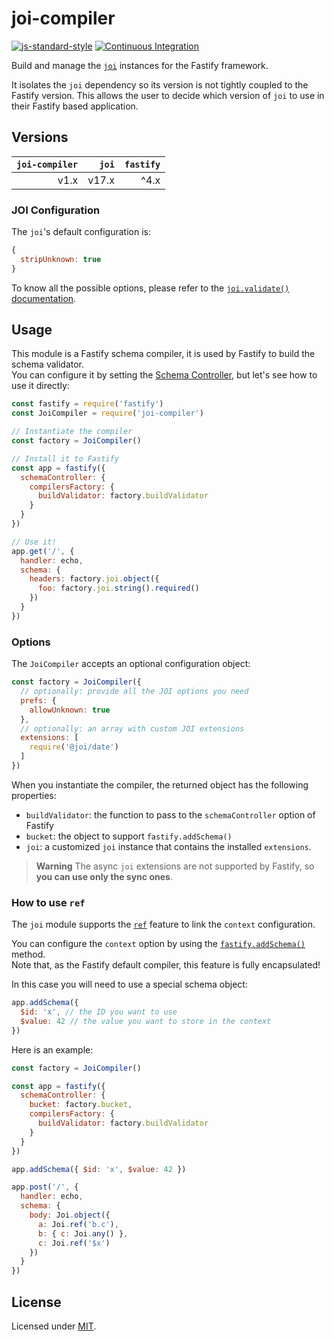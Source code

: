 # joi-compiler

[![js-standard-style](https://img.shields.io/badge/code%20style-standard-brightgreen.svg?style=flat)](http://standardjs.com/)
[![Continuous Integration](https://github.com/Eomm/joi-compiler/workflows/Continuous%20Integration/badge.svg)](https://github.com/Eomm/joi-compiler/actions/workflows/ci.yml)

Build and manage the [`joi`](https://joi.dev/) instances for the Fastify framework.

It isolates the `joi` dependency so its version is not tightly coupled to the Fastify version.
This allows the user to decide which version of `joi` to use in their Fastify based application.


## Versions

| `joi-compiler` | `joi` | `fastify` |
|---------------:|------:|----------:|
|           v1.x | v17.x |      ^4.x |


### JOI Configuration

The `joi`'s default configuration is:

```js
{
  stripUnknown: true
}
```

To know all the possible options, please refer to the [`joi.validate()` documentation](https://joi.dev/api/?v=17.7.0#anyvalidatevalue-options).


## Usage

This module is a Fastify schema compiler, it is used by Fastify to build the schema validator.  
You can configure it by setting the [Schema Controller](https://www.fastify.io/docs/latest/Reference/Server/#schemacontroller), but let's see how to use it directly:

```js
const fastify = require('fastify')
const JoiCompiler = require('joi-compiler')

// Instantiate the compiler
const factory = JoiCompiler()

// Install it to Fastify
const app = fastify({
  schemaController: {
    compilersFactory: {
      buildValidator: factory.buildValidator
    }
  }
})

// Use it!
app.get('/', {
  handler: echo,
  schema: {
    headers: factory.joi.object({
      foo: factory.joi.string().required()
    })
  }
})
```

### Options

The `JoiCompiler` accepts an optional configuration object:

```js
const factory = JoiCompiler({
  // optionally: provide all the JOI options you need
  prefs: {
    allowUnknown: true
  },
  // optionally: an array with custom JOI extensions
  extensions: [
    require('@joi/date')
  ]
})
```

When you instantiate the compiler, the returned object has the following properties:

- `buildValidator`: the function to pass to the `schemaController` option of Fastify
- `bucket`: the object to support `fastify.addSchema()`
- `joi`: a customized `joi` instance that contains the installed `extensions`.

> **Warning**
> The async `joi` extensions are not supported by Fastify, so **you can use only the sync ones**.


### How to use `ref`

The `joi` module supports the [`ref`](https://joi.dev/api/?v=17.7.0#refkey-options) feature to link the `context` configuration.

You can configure the `context` option by using the [`fastify.addSchema()`](https://www.fastify.io/docs/latest/Reference/Server/#addschema) method.  
Note that, as the Fastify default compiler, this feature is fully encapsulated!

In this case you will need to use a special schema object:

```js
app.addSchema({
  $id: 'x', // the ID you want to use
  $value: 42 // the value you want to store in the context
})
```

Here is an example:

```js
const factory = JoiCompiler()

const app = fastify({
  schemaController: {
    bucket: factory.bucket,
    compilersFactory: {
      buildValidator: factory.buildValidator
    }
  }
})

app.addSchema({ $id: 'x', $value: 42 })

app.post('/', {
  handler: echo,
  schema: {
    body: Joi.object({
      a: Joi.ref('b.c'),
      b: { c: Joi.any() },
      c: Joi.ref('$x')
    })
  }
})
```


## License

Licensed under [MIT](./LICENSE).
